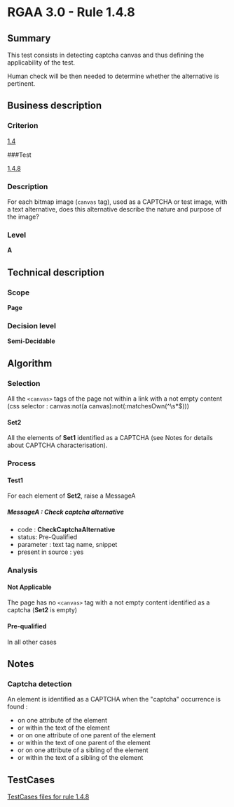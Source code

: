 # RGAA 3.0 -  Rule 1.4.8

## Summary

This test consists in detecting captcha canvas and thus defining the applicability of the test.

Human check will be then needed to determine whether the alternative is pertinent.

## Business description

### Criterion

[1.4](http://asqatasun.github.io/RGAA--3.0--EN/RGAA3.0_Criteria_English_version_v1.html#crit-1-4)

###Test

[1.4.8](http://asqatasun.github.io/RGAA--3.0--EN/RGAA3.0_Criteria_English_version_v1.html#test-1-4-8)

### Description
For each bitmap image (<code>canvas</code> tag), used
    as a CAPTCHA or test image, with a text
    alternative, does this alternative describe the nature and purpose of the image? 


### Level

**A**

## Technical description

### Scope

**Page**

### Decision level

**Semi-Decidable**

## Algorithm

### Selection

All the `<canvas>` tags of the page not within a link with a not empty content (css selector : canvas:not(a canvas):not(:matchesOwn(^\\s*$)))

#### Set2

All the elements of **Set1** identified as a CAPTCHA (see Notes for details about CAPTCHA characterisation).

### Process

#### Test1

For each element of **Set2**, raise a MessageA

##### MessageA : Check captcha alternative

-    code : **CheckCaptchaAlternative** 
-    status: Pre-Qualified
-    parameter : text tag name, snippet
-    present in source : yes

### Analysis

#### Not Applicable

The page has no `<canvas>` tag with a not empty content identified as a captcha (**Set2** is empty)

#### Pre-qualified

In all other cases

## Notes

### Captcha detection

An element is identified as a CAPTCHA when the "captcha" occurrence is found :

- on one attribute of the element
- or within the text of the element
- or on one attribute of one parent of the element
- or within the text of one parent of the element
- or on one attribute of a sibling of the element
- or within the text of a sibling of the element



##  TestCases 

[TestCases files for rule 1.4.8](https://github.com/Asqatasun/Asqatasun/tree/master/rules/rules-rgaa3.0/src/test/resources/testcases/rgaa30/Rgaa30Rule010408/) 


